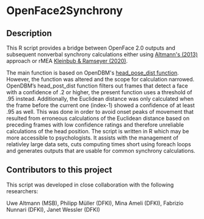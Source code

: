 # OpenFace2Synchrony

## Description
This R script provides a bridge between OpenFace 2.0 outputs and subsequent nonverbal synchrony calculations either using [Altmann's (2013)](https://github.com/10101-00001) approach or rMEA [Kleinbub & Ramseyer (2020)](https://doi.org/10.1080/10503307.2020.1844334). 

The main function is based on OpenDBM's [head_pose_dist function](https://github.com/AiCure/open_dbm/blob/master/opendbm/dbm_lib/dbm_features/raw_features/movement/head_motion.py). However, the function was altered and the scope for calculation narrowed. OpenDBM’s head_post_dist function filters out frames that detect a face with a confidence of .2 or higher, the present function uses a threshold of .95 instead. Additionally, the Euclidean distance was only calculated when the frame before the current one (index-1) showed a confidence of at least .95 as well. This was done in order to avoid onset peaks of movement that resulted from erroneous calculations of the Euclidean distance based on preceding frames with low confidence ratings and therefore unreliable calculations of the head position. 
The script is written in R which may be more accessible to psychologists. It assists with the management of relativley large data sets, cuts computing times short using foreach loops and generates outputs that are usable for common synchrony calculations.

## Contributors to this project

This script was developed in close collaboration with the following researchers:

Uwe Altmann (MSB), Philipp Müller (DFKI), Mina Ameli (DFKI), Fabrizio Nunnari (DFKI), Janet Wessler (DFKI)
